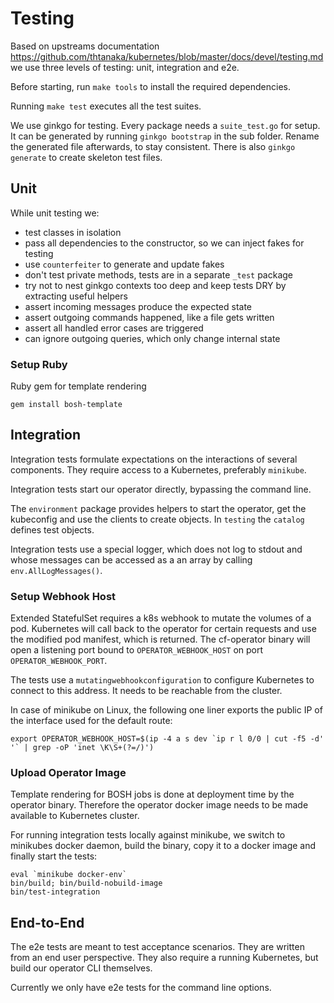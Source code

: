 # Testing

Based on upstreams documentation https://github.com/thtanaka/kubernetes/blob/master/docs/devel/testing.md we use three levels of testing: unit, integration and e2e.

Before starting, run `make tools` to install the required dependencies.

Running `make test` executes all the test suites.

We use ginkgo for testing. Every package needs a `suite_test.go` for setup. It can be generated by running `ginkgo bootstrap` in the sub folder. Rename the generated file afterwards, to stay consistent.
There is also `ginkgo generate` to create skeleton test files.

## Unit

While unit testing we:

* test classes in isolation
* pass all dependencies to the constructor, so we can inject fakes for testing
* use `counterfeiter` to generate and update fakes
* don't test private methods, tests are in a separate `_test` package
* try not to nest ginkgo contexts too deep and keep tests DRY by extracting useful helpers
* assert incoming messages produce the expected state
* assert outgoing commands happened, like a file gets written
* assert all handled error cases are triggered
* can ignore outgoing queries, which only change internal state


### Setup Ruby

Ruby gem for template rendering

    gem install bosh-template

## Integration

Integration tests formulate expectations on the interactions of several components.
They require access to a Kubernetes, preferably `minikube`.

Integration tests start our operator directly, bypassing the command line.

The `environment` package provides helpers to start the operator, get the kubeconfig and use the clients to create objects.
In `testing` the `catalog` defines test objects.

Integration tests use a special logger, which does not log to stdout and whose messages can be accessed as a an array by calling `env.AllLogMessages()`.

### Setup Webhook Host

Extended StatefulSet requires a k8s webhook to mutate the volumes of a pod.
Kubernetes will call back to the operator for certain requests and use the
modified pod manifest, which is returned.  The cf-operator binary will open a
listening port bound to `OPERATOR_WEBHOOK_HOST` on port
`OPERATOR_WEBHOOK_PORT`.

The tests use a `mutatingwebhookconfiguration` to configure Kubernetes to
connect to this address.  It needs to be reachable from the cluster.

In case of minikube on Linux, the following one liner exports the public IP of
the interface used for the default route:

    export OPERATOR_WEBHOOK_HOST=$(ip -4 a s dev `ip r l 0/0 | cut -f5 -d' '` | grep -oP 'inet \K\S+(?=/)')

### Upload Operator Image

Template rendering for BOSH jobs is done at deployment time by the operator
binary. Therefore the operator docker image needs to be made available to
Kubernetes cluster.

For running integration tests locally against minikube, we switch to minikubes
docker daemon, build the binary, copy it to a docker image and finally start
the tests:

    eval `minikube docker-env`
    bin/build; bin/build-nobuild-image
    bin/test-integration

## End-to-End

The e2e tests are meant to test acceptance scenarios. They are written from an end user perspective. They also require a running Kubernetes, but build our operator CLI themselves.

Currently we only have e2e tests for the command line options.
